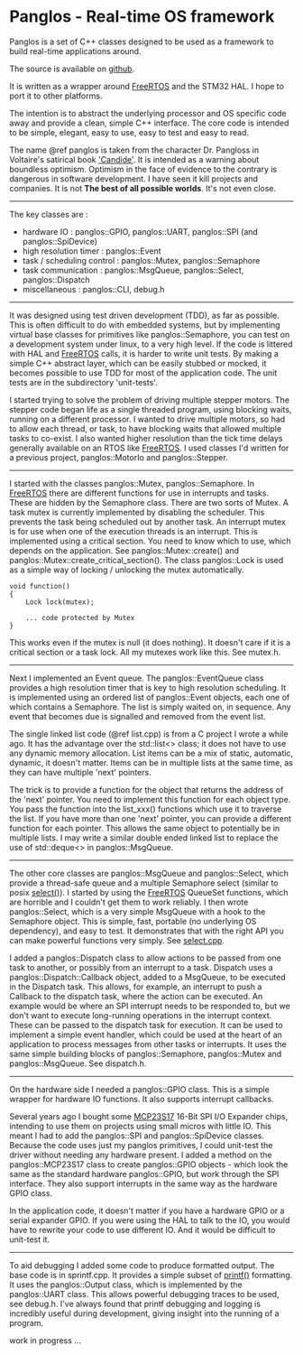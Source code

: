 

# Panglos - Real-time OS framework

Panglos is a set of C++ classes 
designed to be used as a framework to build real-time applications around.

The source is available on [github](https://github.com/DaveBerkeley/panglos).

It is written as a wrapper around [FreeRTOS][1] 
and the STM32 HAL. I hope to port it to other platforms.

The intention is to abstract the underlying processor and OS specific code away 
and provide a clean, simple C++ interface.
The core code is intended to be simple, elegant, easy to use, easy to test and easy to read.

The name @ref panglos is taken from the character Dr. Pangloss in Voltaire's satirical book ['Candide'](https://en.wikipedia.org/wiki/Candide).
It is intended as a warning about boundless optimism.
Optimism in the face of evidence to the contrary is dangerous in software development.
I have seen it kill projects and companies.
It is not __The best of all possible worlds__. It's not even close.

----

The key classes are :

* hardware IO : panglos::GPIO, panglos::UART, panglos::SPI (and panglos::SpiDevice)
* high resolution timer : panglos::Event
* task / scheduling control : panglos::Mutex, panglos::Semaphore
* task communication : panglos::MsgQueue, panglos::Select, panglos::Dispatch
* miscellaneous : panglos::CLI, debug.h

----

It was designed using test driven development (TDD), as far as possible.
This is often difficult to do with embedded systems, but by implementing
virtual base classes for primitives like panglos::Semaphore, you can test on a development
system under linux, to a very high level.
If the code is littered with HAL and [FreeRTOS][1] calls, it is harder to write unit tests.
By making a simple C++ abstract layer, which can be easily stubbed or mocked,
it becomes possible to use TDD for most of the application code.
The unit tests are in the subdirectory 'unit-tests'.

I started trying to solve the problem of driving multiple stepper motors. The stepper
code began life as a single threaded program, using blocking waits, running on a different processor.
I wanted to drive multiple motors, so had to allow each thread, or task, to have
blocking waits that allowed multiple tasks to co-exist.
I also wanted higher resolution than the tick time delays generally available on 
an RTOS like [FreeRTOS][1].
I used classes I'd written for a previous project, panglos::MotorIo and panglos::Stepper.

----

I started with the classes panglos::Mutex, panglos::Semaphore. In [FreeRTOS][1] there are 
different functions for use in interrupts and tasks. These are hidden by the Semaphore class.
There are two sorts of Mutex. 
A task mutex is currently implemented by disabling the scheduler.
This prevents the task being scheduled out by another task.
An interrupt mutex is for use when one of the execution threads is an interrupt.
This is implemented using a critical section.
You need to know which to use, which depends on the application. 
See panglos::Mutex::create() and panglos::Mutex::create_critical_section().
The class panglos::Lock is used as a simple way of locking / unlocking the mutex
automatically.

    void function()
    {
        Lock lock(mutex);

        ... code protected by Mutex
    }

This works even if the mutex is null (it does nothing).
It doesn't care if it is a critical section or a task lock.
All my mutexes work like this. See mutex.h.

----

Next I implemented an Event queue. The panglos::EventQueue class
provides a high resolution timer that is key to high resolution scheduling.
It is implemented using an ordered list of panglos::Event objects, each one of which contains a 
Semaphore. The list is simply waited on, in sequence. 
Any event that becomes due is signalled and removed from the event list.

The single linked list code (@ref list.cpp) is from a C project I wrote a while ago. 
It has the advantage over the std::list<> class; it does not have to use any dynamic memory allocation.
List items can be a mix of static, automatic, dynamic, it doesn't matter. Items can be in multiple
lists at the same time, as they can have multiple 'next' pointers.

The trick is to provide a function for the object that returns the address of the 'next' pointer.
You need to implement this function for each object type. You pass the function into the list_xxx()
functions which use it to traverse the list. If you have more than one 'next' pointer, you can provide
a different function for each pointer.
This allows the same object to potentially be in multiple lists.
I may write a similar double ended linked list to replace the use of std::deque<> in panglos::MsgQueue.

----

The other core classes are panglos::MsgQueue and panglos::Select, which provide a thread-safe queue
and a multiple Semaphore select (similar to posix [select()](https://linux.die.net/man/3/select)). 
I started by using the [FreeRTOS][1] QueueSet functions, which are horrible and I couldn't get them to work
reliably. I then wrote panglos::Select, which is a very simple MsgQueue with a hook to the Semaphore object.
This is simple, fast, portable (no underlying OS dependency), and easy to test.
It demonstrates that with the right API you can make powerful functions very simply.
See [select.cpp](https://github.com/DaveBerkeley/panglos/blob/master/select.cpp).

I added a panglos::Dispatch class to allow actions to be passed from one task to another,
or possibly from an interrupt to a task.
Dispatch uses a panglos::Dispatch::Callback object, added to a MsgQueue, to be executed in the Dispatch task.
This allows, for example, an interrupt to push a Callback to the dispatch task,
where the action can be executed.
An example would be where an SPI interrupt needs to be responded to, but we don't want
to execute long-running operations in the interrupt context. These can be passed to the dispatch
task for execution.
It can be used to implement a simple event handler, which could be used at the heart of
an application to process messages from other tasks or interrupts. 
It uses the same simple building blocks of panglos::Semaphore, panglos::Mutex and panglos::MsgQueue.
See dispatch.h.

----

On the hardware side I needed a panglos::GPIO class. This is a simple wrapper for hardware IO functions.
It also supports interrupt callbacks.

Several years ago I bought some [MCP23S17](https://www.microchip.com/wwwproducts/en/MCP23S17) 
16-Bit SPI I/O Expander chips, intending to use them on projects using small micros with little IO.
This meant I had to add the panglos::SPI and panglos::SpiDevice classes. Because the code uses just my 
panglos primitives, I could unit-test the driver without needing any hardware present.
I added a method on the panglos::MCP23S17 class to create panglos::GPIO objects - which look the same
as the standard hardware panglos::GPIO, but work through the SPI interface.
They also support interrupts in the same way as the hardware GPIO class.

In the application code, it doesn't matter if you have a hardware GPIO or a serial expander GPIO.
If you were using the HAL to talk to the IO, you would have to rewrite your code to use different IO.
And it would be difficult to unit-test it.

----

To aid debugging I added some code to produce formatted output. The base code is in sprintf.cpp. 
It provides a simple subset of [printf()](https://linux.die.net/man/3/printf) formatting.
It uses the panglos::Output class, which is implemented by the panglos::UART class.
This allows powerful debugging traces to be used, see debug.h.
I've always found that printf debugging and logging is incredibly useful during development,
giving insight into the running of a program.

work in progress ...

[1]: https://www.freertos.org/        "FreeRTOS"
